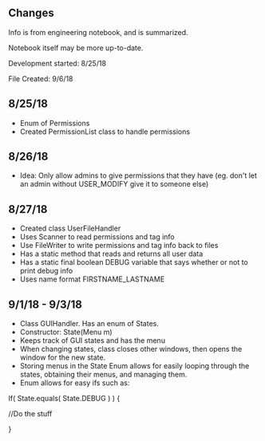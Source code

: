 
Changes
---------

Info is from engineering notebook, and is summarized.

Notebook itself may be more up-to-date.

Development started: 8/25/18

File Created: 9/6/18

8/25/18
-

- Enum of Permissions
- Created PermissionList class to handle permissions

8/26/18
-

- Idea: Only allow admins to give permissions that they have (eg. don't let an admin without USER_MODIFY give it to someone else)

8/27/18
-

- Created class UserFileHandler
- Uses Scanner to read permissions and tag info
- Use FileWriter to write permissions and tag info back to files
- Has a static method that reads and returns all user data
- Has a static final boolean DEBUG variable that says whether or not to print debug info
- Uses name format FIRSTNAME_LASTNAME

9/1/18 - 9/3/18
-

- Class GUIHandler. Has an enum of States.
- Constructor: State(Menu m)
- Keeps track of GUI states and has the menu
- When changing states, class closes other windows, then opens the window for the new state.
- Storing menus in the State Enum allows for easily looping through the states, obtaining their menus, and managing them.
- Enum allows for easy ifs such as:

If( State.equals( State.DEBUG ) ) {

  //Do the stuff
  
}
